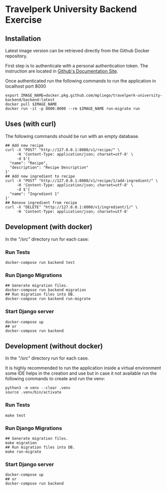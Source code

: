 # Travelperk University Backend Exercise

## Installation 

Latest image version can be retrieved directly from
the Github Docker repository.

First step is to authenticate with a personal
authentication token. The instruction are located in 
[Github's Documentation Site](https://help.github.com/es/packages/using-github-packages-with-your-projects-ecosystem/configuring-docker-for-use-with-github-packages).

Once authenticated run the following commands to run
the application in localhost port 8000

```shell
export IMAGE_NAME=docker.pkg.github.com/mpliego/travelperk-university-backend/backend:latest
docker pull $IMAGE_NAME
docker run -it -p 8000:8000 --rm $IMAGE_NAME run-migrate run
```

## Uses (with curl)

The following commands should be run with an empty database.

```shell
## Add new recipe
curl -X "POST" "http://127.0.0.1:8000/v1/recipe/" \
     -H 'Content-Type: application/json; charset=utf-8' \
     -d $'{
  "name": "Recipe",
  "description": "Recipe Description"
}'
## Add new ingredient to recipe
curl -X "POST" "http://127.0.0.1:8000/v1/recipe/1/add-ingredient/" \
     -H 'Content-Type: application/json; charset=utf-8' \
     -d $'{
  "name": "Ingredient 1"
}'
## Renove ingredient from recipe
curl -X "DELETE" "http://127.0.0.1:8000/v1/ingredient/1/" \
     -H 'Content-Type: application/json; charset=utf-8'
```

## Development (with docker)

In the _"/src"_ directory run for each case:

### Run Tests

```shell
docker-compose run backend test 
```

### Run Django Migrations

```shell
## Generate migration files.
docker-compose run backend migration
## Run migration files into DB.
docker-compose run backend run-migrate 
```

### Start Django server

```shell
docker-compose up
## or
docker-compose run backend 
```

## Development (without docker)

In the _"/src"_ directory run for each case.

It is highly recommended to run the application inside a 
virtual environment some IDE helps in the creation and use
but in case it not available run the following commands to
create and run the venv:

```shell
python3 -m venv --clear .venv
source .venv/bin/activate
```

### Run Tests

```shell
make test 
```

### Run Django Migrations

```shell
## Generate migration files.
make migration
## Run migration files into DB.
make run-migrate 
```

### Start Django server

```shell
docker-compose up
## or
docker-compose run backend 
```